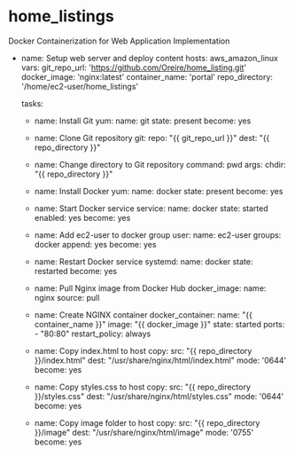 # home_listings
Docker Containerization for Web Application Implementation  

- name: Setup web server and deploy content
  hosts: aws_amazon_linux
  vars:
    git_repo_url: 'https://github.com/Oreire/home_listing.git'
    docker_image: 'nginx:latest'
    container_name: 'portal'
    repo_directory: '/home/ec2-user/home_listings'

  tasks:
    - name: Install Git
      yum:
        name: git
        state: present
      become: yes

    - name: Clone Git repository
      git:
        repo: "{{ git_repo_url }}"
        dest: "{{ repo_directory }}"

    - name: Change directory to Git repository
      command: pwd
      args:
        chdir: "{{ repo_directory }}"

    - name: Install Docker
      yum:
        name: docker
        state: present
      become: yes

    - name: Start Docker service
      service:
        name: docker
        state: started
        enabled: yes
      become: yes

    - name: Add ec2-user to docker group
      user:
        name: ec2-user
        groups: docker
        append: yes
      become: yes

    - name: Restart Docker service
      systemd:
        name: docker
        state: restarted
      become: yes

    - name: Pull Nginx image from Docker Hub
      docker_image:
        name: nginx
        source: pull

    - name: Create NGINX container
      docker_container:
        name: "{{ container_name }}"
        image: "{{ docker_image }}"
        state: started
        ports:
          - "80:80"
        restart_policy: always
        
    - name: Copy index.html to host
      copy:
        src: "{{ repo_directory }}/index.html"
        dest: "/usr/share/nginx/html/index.html"
        mode: '0644'
      become: yes

    - name: Copy styles.css to host
      copy:
        src: "{{ repo_directory }}/styles.css"
        dest: "/usr/share/nginx/html/styles.css"
        mode: '0644'
      become: yes

    - name: Copy image folder to host
      copy:
        src: "{{ repo_directory }}/image"
        dest: "/usr/share/nginx/html/image"
        mode: '0755'
      become: yes
